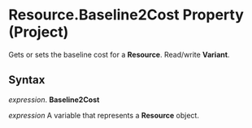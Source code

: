 
# Resource.Baseline2Cost Property (Project)

Gets or sets the baseline cost for a  **Resource**. Read/write **Variant**.


## Syntax

 _expression_. **Baseline2Cost**

 _expression_ A variable that represents a **Resource** object.


